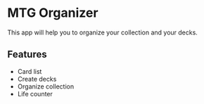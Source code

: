 # MTG Organizer

This app will help you to organize your collection and your decks.

## Features

  * Card list
  * Create decks
  * Organize collection
  * Life counter
